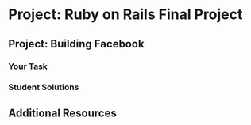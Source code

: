# Project: Ruby on Rails Final Project

## Project: Building Facebook

### Your Task

### Student Solutions

## Additional Resources